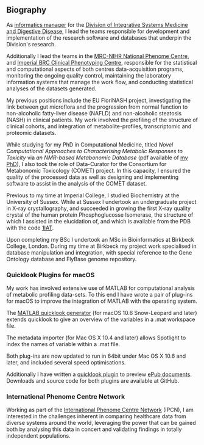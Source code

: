 ## Biography

As [informatics manager](https://www.imperial.ac.uk/people/jake.pearce) for the [Division of Integrative Systems Medicine and Digestive Disease](https://www.imperial.ac.uk/department-surgery-cancer/research/integrative_systems_medicine/), I lead the teams responsible for development and implementation of the research software and databases that underpin the Division's research.

Additionally I lead the teams in the [MRC-NIHR National Phenome Centre](https://phenomecentre.org), and [Imperial BRC Clinical Phenotyping Centre](http://www.imperial.ac.uk/clinical-phenotyping-centre), responsible for the statistical and computational aspects of both centres data-acquisition programs, monitoring the ongoing quality control, maintaining the laboratory information systems that manage the work flow, and conducting statistical analyses of the datasets generated.

My previous positions include the EU FloriNASH project, investigating the link between gut microflora and the progression from normal function to non-alcoholic fatty-liver disease (NAFLD) and non-alcoholic steatosis (NASH) in clinical patients. My work involved the profiling of the structure of clinical cohorts, and integration of metabolite-profiles, transcriptomic and proteomic datasets.

While studying for my PhD in Computational Medicine, titled _Novel Computational Approaches to Characterising Metabolic Responses to Toxicity_ via _an NMR-based Metabonomic Database_ (pdf available of [my PhD](https://www.imperial.ac.uk/people/jake.pearce/document/2363/JTMPearce_Thesis/?JTMPearce_Thesis.pdf)), I also took the role of Data-Curator for the Consortium for Metabonomic Toxicology (COMET) project. In this capacity, I ensured the quality of the processed data as well as designing and implementing software to assist in the analysis of the COMET dataset.

Previous to my time at Imperial College, I studied Biochemistry at the University of Sussex. While at Sussex I undertook an undergraduate project in X-ray crystallography, and succeeded in growing the first X-ray quality crystal of the human protein Phosphoglucosse Isomerase, the structure of which I assisted in the elucidation of, and which is available from the PDB with the code [1IAT](https://www.rcsb.org/structure/1iat).

Upon completing my BSc I undertook an MSc in Bioinformatics at Birkbeck College, London. During my time at Birkbeck my project work specialised in database manipulation and integration, with special reference to the Gene Ontology database and FlyBase genome repository.

### Quicklook Plugins for macOS
My work has involved extensive use of MATLAB for computational analysis of metabolic profiling data-sets. To this end I have wrote a pair of plug-ins for macOS to improve the integration of MATLAB with the operating system.

The [MATLAB quicklook generator](https://github.com/jaketmp/matlab-quicklook) (for macOS 10.6 Snow-Leopard and later) extends quicklook to give an overview of the variables in a .mat workspace file.

The metadata importer (for Mac OS X 10.4 and later) allows Spotlight to index the names of variable within a .mat file.

Both plug-ins are now updated to run in 64bit under Mac OS X 10.6 and later, and included several speed optimisations.

Additionally I have written a [quicklook plugin](https://github.com/jaketmp/ePub-quicklook) to preview [ePub documents](http://idpf.org/epub). Downloads and source code for both plugins are available at GitHub.

### International Phenome Centre Network
Working as part of the [International Phenome Centre Network](http://phenomenetwork.org/) (IPCN), I am interested in the challenges inherent in comparing healthcare data from diverse systems around the world, leveraging the power that can be gained both by analysing this data in concert and validating findings in totally independent populations.
